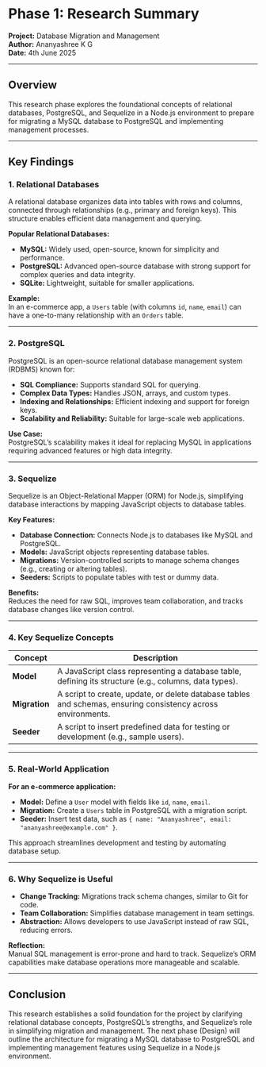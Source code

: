 # Phase 1: Research Summary  
**Project:** Database Migration and Management  
**Author:** Ananyashree K G  
**Date:** 4th  June 2025  

---

## Overview  
This research phase explores the foundational concepts of relational databases, PostgreSQL, and Sequelize in a Node.js environment to prepare for migrating a MySQL database to PostgreSQL and implementing management processes.

---

## Key Findings  

### 1. Relational Databases  
A relational database organizes data into tables with rows and columns, connected through relationships (e.g., primary and foreign keys). This structure enables efficient data management and querying.

**Popular Relational Databases:**  
- **MySQL:** Widely used, open-source, known for simplicity and performance.  
- **PostgreSQL:** Advanced open-source database with strong support for complex queries and data integrity.  
- **SQLite:** Lightweight, suitable for smaller applications.

**Example:**  
In an e-commerce app, a `Users` table (with columns `id`, `name`, `email`) can have a one-to-many relationship with an `Orders` table.

---

### 2. PostgreSQL  
PostgreSQL is an open-source relational database management system (RDBMS) known for:

- **SQL Compliance:** Supports standard SQL for querying.  
- **Complex Data Types:** Handles JSON, arrays, and custom types.  
- **Indexing and Relationships:** Efficient indexing and support for foreign keys.  
- **Scalability and Reliability:** Suitable for large-scale web applications.

**Use Case:**  
PostgreSQL’s scalability makes it ideal for replacing MySQL in applications requiring advanced features or high data integrity.

---

### 3. Sequelize  
Sequelize is an Object-Relational Mapper (ORM) for Node.js, simplifying database interactions by mapping JavaScript objects to database tables.

**Key Features:**  
- **Database Connection:** Connects Node.js to databases like MySQL and PostgreSQL.  
- **Models:** JavaScript objects representing database tables.  
- **Migrations:** Version-controlled scripts to manage schema changes (e.g., creating or altering tables).  
- **Seeders:** Scripts to populate tables with test or dummy data.

**Benefits:**  
Reduces the need for raw SQL, improves team collaboration, and tracks database changes like version control.

---

### 4. Key Sequelize Concepts  

| **Concept** | **Description** |
|------------|------------------|
| **Model** | A JavaScript class representing a database table, defining its structure (e.g., columns, data types). |
| **Migration** | A script to create, update, or delete database tables and schemas, ensuring consistency across environments. |
| **Seeder** | A script to insert predefined data for testing or development (e.g., sample users). |

---

### 5. Real-World Application  
**For an e-commerce application:**  
- **Model:** Define a `User` model with fields like `id`, `name`, `email`.  
- **Migration:** Create a `Users` table in PostgreSQL with a migration script.  
- **Seeder:** Insert test data, such as `{ name: "Ananyashree", email: "ananyashree@example.com" }`.

This approach streamlines development and testing by automating database setup.

---

### 6. Why Sequelize is Useful  

- **Change Tracking:** Migrations track schema changes, similar to Git for code.  
- **Team Collaboration:** Simplifies database management in team settings.  
- **Abstraction:** Allows developers to use JavaScript instead of raw SQL, reducing errors.

**Reflection:**  
Manual SQL management is error-prone and hard to track. Sequelize’s ORM capabilities make database operations more manageable and scalable.

---

## Conclusion  
This research establishes a solid foundation for the project by clarifying relational database concepts, PostgreSQL’s strengths, and Sequelize’s role in simplifying migration and management. The next phase (Design) will outline the architecture for migrating a MySQL database to PostgreSQL and implementing management features using Sequelize in a Node.js environment.
